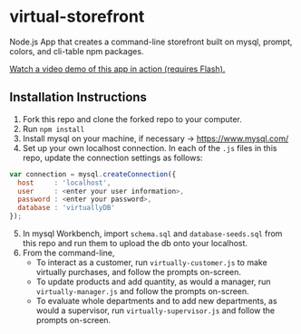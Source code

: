 # virtual-storefront
Node.js App that creates a command-line storefront built on mysql, prompt, colors, and cli-table npm packages.

[Watch a video demo of this app in action (requires Flash).](https://wesleylhandy.github.io/virtual-storefront/)

## Installation Instructions

1. Fork this repo and clone the forked repo to your computer.
2. Run `npm install`
3. Install mysql on your machine, if necessary -> https://www.mysql.com/
4. Set up your own localhost connection. In each of the `.js` files in this repo, update the connection settings as follows:

```javascript
var connection = mysql.createConnection({
  host     : 'localhost',
  user     : <enter your user information>,
  password : <enter your password>,
  database : 'virtuallyDB'
});
```

5. In mysql Workbench, import `schema.sql` and `database-seeds.sql` from this repo and run them to upload the db onto your localhost.
6. From the command-line, 
	* To interact as a customer, run `virtually-customer.js` to make virtually purchases, and follow the prompts on-screen.
	* To update products and add quantity, as would a manager, run `virtually-manager.js` and follow the prompts on-screen.
	* To evaluate whole departments and to add new departments, as would a supervisor, run `virtually-supervisor.js` and follow the prompts on-screen.